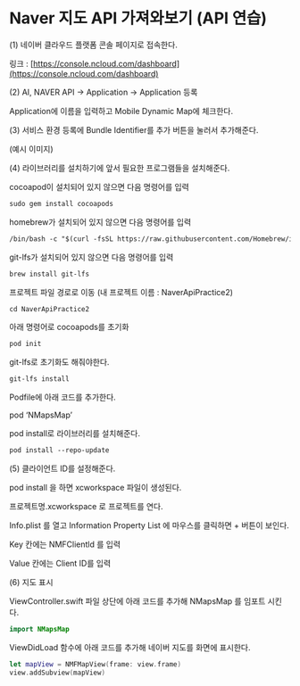 Naver 지도 API 가져와보기 (API 연습)
========

(1) 네이버 클라우드 플랫폼 콘솔 페이지로 접속한다.

링크 :  [https://console.ncloud.com/dashboard](https://console.ncloud.com/dashboard)

(2) AI, NAVER API → Application → Application 등록

Application에 이름을 입력하고 Mobile Dynamic Map에 체크한다.

(3) 서비스 환경 등록에 Bundle Identifier를 추가 버튼을 눌러서 추가해준다.


(예시 이미지)

(4) 라이브러리를 설치하기에 앞서 필요한 프로그램들을 설치해준다. 

cocoapod이 설치되어 있지 않으면 다음 명령어를 입력

```xml
sudo gem install cocoapods
```

homebrew가 설치되어 있지 않으면 다음 명령어를 입력 

```xml
/bin/bash -c "$(curl -fsSL https://raw.githubusercontent.com/Homebrew/install/master/install.sh)"
```

git-lfs가 설치되어 있지 않으면 다음 명령어를 입력

```xml
brew install git-lfs
```

프로젝트 파일 경로로 이동 (내 프로젝트 이름 :  NaverApiPractice2)

```xml
cd NaverApiPractice2
```

아래 명령어로 cocoapods를 초기화 

```xml
pod init 
```

git-lfs로 초기화도 해줘야한다.

```xml
git-lfs install 
```

Podfile에 아래 코드를 추가한다. 

pod ‘NMapsMap’

pod install로 라이브러리를 설치해준다. 

```xml
pod install --repo-update
```

(5) 클라이언트 ID를 설정해준다. 

pod install 을 하면 xcworkspace 파일이 생성된다.

프로젝트명.xcworkspace 로 프로젝트를 연다.

Info.plist 를 열고 Information Property List 에 마우스를 클릭하면 + 버튼이 보인다.



Key 칸에는 NMFClientld 를 입력




Value 칸에는 Client ID를 입력 

(6) 지도 표시 

ViewController.swift 파일 상단에 아래 코드를 추가해 NMapsMap 를 임포트 시킨다. 

```swift
import NMapsMap
```

ViewDidLoad 함수에 아래 코드를 추가해 네이버 지도를 화면에 표시한다.

```swift
let mapView = NMFMapView(frame: view.frame)
view.addSubview(mapView)
```
